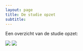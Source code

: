 ```yaml
---
layout: page
title: De studie opzet
subtitle:
---
```


Een overzicht van de studie opzet:

<img src="{{ 'img/desig_n.png' | relative_url }}" />
<img src="{{ 'img/design.png' | relative_url }}" />